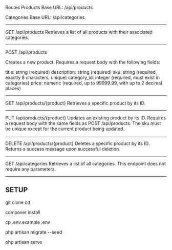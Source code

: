 Routes
Products
Base URL: /api/products

Categories
Base URL: /api/categories

----------------------------------------------------------------------------------------------------------------------------

GET /api/products
Retrieves a list of all products with their associated categories.

----------------------------------------------------------------------------------------------------------------------------

POST /api/products

Creates a new product. Requires a request body with the following fields:

title: string (required)
description: string (required)
sku: string (required, exactly 8 characters, unique)
category_id: integer (required, must exist in categories)
price: numeric (required, up to 99999.99, with up to 2 decimal places)

----------------------------------------------------------------------------------------------------------------------------

GET /api/products/{product}
Retrieves a specific product by its ID.

----------------------------------------------------------------------------------------------------------------------------

PUT /api/products/{product}
Updates an existing product by its ID. Requires a request body with the same fields as POST /api/products. The sku must be unique except for the current product being updated.

----------------------------------------------------------------------------------------------------------------------------

DELETE /api/products/{product}
Deletes a specific product by its ID. Returns a success message upon successful deletion.

----------------------------------------------------------------------------------------------------------------------------

GET /api/categories
Retrieves a list of all categories. This endpoint does not require any parameters.

----------------------------------------------------------------------------------------------------------------------------


SETUP 
----------------------------------------------------------------------------------------------------------------------------

git clone <repository-url>
cd <repository-directory>

composer install

cp .env.example .env

php artisan migrate --seed


php artisan serve
